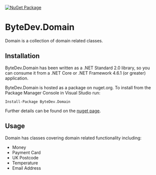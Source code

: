[![NuGet Package](https://img.shields.io/nuget/v/ByteDev.Domain.svg)](https://www.nuget.org/packages/ByteDev.Domain)

# ByteDev.Domain

Domain is a collection of domain related classes.

## Installation

ByteDev.Domain has been written as a .NET Standard 2.0 library, so you can consume it from a .NET Core or .NET Framework 4.6.1 (or greater) application.

ByteDev.Domain is hosted as a package on nuget.org.  To install from the Package Manager Console in Visual Studio run:

`Install-Package ByteDev.Domain`

Further details can be found on the [nuget page](https://www.nuget.org/packages/ByteDev.Domain/).

## Usage

Domain has classes covering domain related functionality including:

- Money
- Payment Card
- UK Postcode
- Temperature
- Email Address